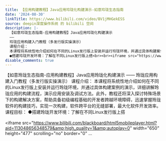 ```yaml
---
title: 【应用构建教程】Java应用玲珑化构建演示-如意玲珑生态指南
date: '2024-08-30'
linkTitle: https://www.bilibili.com/video/BV1jMHGekESS
source: deepin深度操作系统 的 bilibili 空间
description: |-
  【如意玲珑生态指南-应用构建教程】Java应用玲珑化构建演示
  ——
  玲珑应用构建入门教程（多发行版实操演示）
  课程介绍：
  本课程将系统性地介绍如何在不同的Linux发行版上安装并运行玲珑环境，并通过具体构建案例的演示，详细讲解玲珑应用的构建流程，演示应用安装及调试方法。此外，教程还将深入探讨特殊场景下的构建解决方案，帮助具备初级编程基础的开发者跨越环境障碍，迅速掌握玲珑软件的构建技巧，实现一次构建，软件跨平台的无缝部署，最大化软件开发效率。 课程目标：
  ●搭建玲珑开发环境：了解在不同Linux发行版上搭<br><br><iframe src="https://www.bilibili.com/blackboard/html5mobileplayer.html?aid=113048656348579&amp;high_quality=1&amp;autoplay=0" width="650" height="477" scrolling="no" border="0" ...
disable_comments: true
---
```

【如意玲珑生态指南-应用构建教程】Java应用玲珑化构建演示
——
玲珑应用构建入门教程（多发行版实操演示）
课程介绍：
本课程将系统性地介绍如何在不同的Linux发行版上安装并运行玲珑环境，并通过具体构建案例的演示，详细讲解玲珑应用的构建流程，演示应用安装及调试方法。此外，教程还将深入探讨特殊场景下的构建解决方案，帮助具备初级编程基础的开发者跨越环境障碍，迅速掌握玲珑软件的构建技巧，实现一次构建，软件跨平台的无缝部署，最大化软件开发效率。 课程目标：
●搭建玲珑开发环境：了解在不同Linux发行版上搭<br><br><iframe src="https://www.bilibili.com/blackboard/html5mobileplayer.html?aid=113048656348579&amp;high_quality=1&amp;autoplay=0" width="650" height="477" scrolling="no" border="0" ...